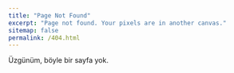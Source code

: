 ```yaml
---
title: "Page Not Found"
excerpt: "Page not found. Your pixels are in another canvas."
sitemap: false
permalink: /404.html
---
```


Üzgünüm, böyle bir sayfa yok.
